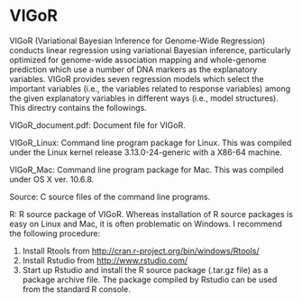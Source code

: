 # VIGoR
VIGoR (Variational Bayesian Inference for Genome-Wide Regression) conducts linear regression using variational Bayesian inference, particularly optimized for genome-wide association mapping and whole-genome prediction which use a number of DNA markers as the explanatory variables. VIGoR provides seven regression models which select the important variables (i.e., the variables related to response variables) among the given explanatory variables in different ways (i.e., model structures). This directry contains the followings.

VIGoR_document.pdf:
  Document file for VIGoR.

VIGoR_Linux:
  Command line program package for Linux. This was compiled under the Linux kernel release 3.13.0-24-generic with a X86-64   machine.

VIGoR_Mac:
  Command line program package for Mac. This was compiled under OS X ver. 10.6.8.

Source:
  C source files of the command line programs.

R:
  R source package of VIGoR. Whereas installation of R source packages is easy on Linux and Mac, it is often problematic on Windows. I recommend the following procedure:
  1. Install Rtools from http://cran.r-project.org/bin/windows/Rtools/
  2. Install Rstudio from http://www.rstudio.com/
  3. Start up Rstudio and install the R source package (.tar.gz file) as a package archive file.
  The package compiled by Rstudio can be used from the standard R console.
